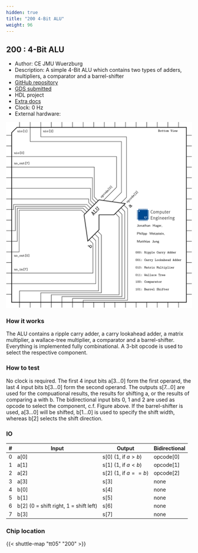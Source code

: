```yaml
---
hidden: true
title: "200 4-Bit ALU"
weight: 96
---
```


## 200 : 4-Bit ALU

* Author: CE JMU Wuerzburg
* Description: A simple 4-Bit ALU which contains two types of adders, multipliers, a comparator and a barrel-shifter
* [GitHub repository](https://github.com/CEJMU/tt05-alu)
* [GDS submitted](https://github.com/CEJMU/tt05-alu/actions/runs/6756737942)
* HDL project
* [Extra docs]()
* Clock: 0 Hz
* External hardware: 

![picture](images/picture.png)

### How it works

The ALU contains a ripple carry adder, a carry lookahead adder, a matrix multiplier, a wallace-tree multiplier, a comparator and a barrel-shifter. Everything is implemented fully combinational. A 3-bit opcode is used to select the respective component.


### How to test

No clock is required. The first 4 input bits a[3...0] form the first operand, the last 4 input bits b[3...0] form the second operand. The outputs s[7...0] are used for the compuational results, the results for shifting a, or the results of comparing a with b. The bidirectional input bits 0, 1 and 2 are used as opcode to select the component, c.f. Figure above. If the barrel-shifter is used, a[3...0] will be shifted, b[1...0] is used to specify the shift width, whereas b[2] selects the shift direction.


### IO

| # | Input        | Output       | Bidirectional      |
|---|--------------|--------------| -------------------|
| 0 | a[0]  | s[0] (1, if $a > b$) | opcode[0] |
| 1 | a[1]  | s[1] (1, if $a < b$) | opcode[1] |
| 2 | a[2]  | s[2] (1, if $a == b$) | opcode[2] |
| 3 | a[3]  | s[3] | none |
| 4 | b[0]  | s[4] | none |
| 5 | b[1]  | s[5] | none |
| 6 | b[2] (0 = shift right, 1 = shift left)  | s[6] | none |
| 7 | b[3]  | s[7] | none |

### Chip location

{{< shuttle-map "tt05" "200" >}}
